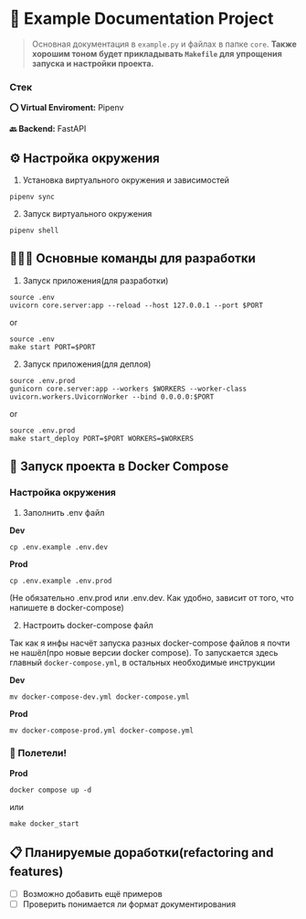 # 📜 Example Documentation Project

> Основная документация в `example.py` и файлах в папке `core`.
> **Также хорошим тоном будет прикладывать `Makefile` для упрощения запуска и настройки проекта.**

### Стек

**⭕️ Virtual Enviroment:** Pipenv

**🔙 Backend:** FastAPI

## ⚙️ Настройка окружения
1. Установка виртуального окружения и зависимостей
```shell
pipenv sync
```

2. Запуск виртуального окружения
```shell
pipenv shell
```

## 🧑🏼‍🔧 Основные команды для разработки

1. Запуск приложения(для разработки)
```shell
source .env
uvicorn core.server:app --reload --host 127.0.0.1 --port $PORT
```
or
```shell
source .env
make start PORT=$PORT
```

2. Запуск приложения(для деплоя)
```shell
source .env.prod
gunicorn core.server:app --workers $WORKERS --worker-class uvicorn.workers.UvicornWorker --bind 0.0.0.0:$PORT
```
or
```shell
source .env.prod
make start_deploy PORT=$PORT WORKERS=$WORKERS
```

## 🐋 Запуск проекта в Docker Compose

### Настройка окружения
1. Заполнить .env файл

**Dev**
```shell
cp .env.example .env.dev
```
**Prod**
```shell
cp .env.example .env.prod
```
(Не обязательно .env.prod или .env.dev. Как удобно, зависит от того, что напишете в docker-compose)

2. Настроить docker-compose файл

Так как я инфы насчёт запуска разных docker-compose файлов я почти не нашёл(про новые версии docker compose).
То запускается здесь главный `docker-compose.yml`, в остальных необходимые инструкции

**Dev**
```shell
mv docker-compose-dev.yml docker-compose.yml 
```
**Prod**
```shell
mv docker-compose-prod.yml docker-compose.yml 
```

### 🚀 Полетели!

**Prod**
```shell
docker compose up -d
```
или
```shell
make docker_start
```

## 📋 Планируемые доработки(refactoring and features)
- [ ] Возможно добавить ещё примеров
- [ ] Проверить понимается ли формат документирования